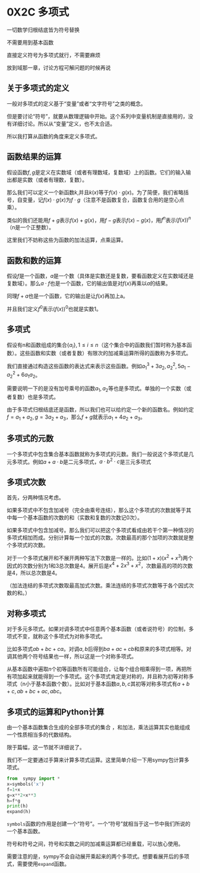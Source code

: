 # 0X2C 多项式

一切数学归根结底皆为符号替换

不需要用到基本函数

直接定义符号为多项式就行，不需要麻烦

放到域那一章，讨论方程可解问题的时候再说

## 关于多项式的定义

一般对多项式的定义基于“变量”或者“文字符号”之类的概念。

但是要讨论“符号”，就要从数理逻辑中开始。这个系列中变量机制是直接用的，没有详细讨论。所以从“变量”定义，也不太合适。

所以我打算从函数的角度来定义多项式。

## 函数结果的运算

假设函数$f,g$是定义在实数域（或者有理数域，复数域）上的函数。它们的输入输出都是实数（或者有理数，复数）。

那么我们可以定义一个新函数$k$,并且$k(x)$等于$f(x)\cdot g(x)$。为了简便，我们省略括号，自变量，记$f(x)\cdot g(x)$为$f\cdot g$（注意不是函数复合，函数复合用的是空心点乘）。

类似的我们还能用$f+g$表示$f(x)+g(x)$，用$f-g$表示$f(x)-g(x)$，用$f^n$表示$(f(x))^n$（n是一个正整数）。

这里我们不妨称这些为函数的加法运算，点乘运算。

## 函数和数的运算

假设$f$是一个函数，$a$是一个数（具体是实数还是复数，要看函数定义在实数域还是复数域）。那么$a\cdot f$也是一个函数，它的输出值是对$f(x)$再乘以$a$的结果。

同理$f+a$也是一个函数，它的输出是让$f(x)$再加上a。

并且我们定义$f^0$表示$(f(x))^0$也就是实数$1$。

## 多项式

假设有n和函数组成的集合$\{a_i\},1\leq i\leq n$（这个集合中的函数我们暂时称为基本函数）。这些函数和实数（或者复数）有限次的加减乘运算所得的函数称为多项式。

我们直接通过构造这些函数的表达式来表示这些函数。例如$a_1^3+3a_2,a_2^2,5a_1-a_2^2+6a_1a_2$。

需要说明一下的是没有加号乘号的函数$a_1,a_2$等也是多项式。单独的一个实数（或者复数）也是多项式。

由于多项式归根结底还是函数，所以我们也可以给约定一个新的函数名。例如约定$f=a_1+a_2,g=3a_2+a_3$，那么$f+g$就表示$a_1+4a_2+a_3$。

## 多项式的元数

一个多项式中包含集合基本函数就称为多项式的元数。我们一般说这个多项式是几元多项式。例如$a+a\cdot b$是二元多项式，$a\cdot b^2\cdot c$是三元多项式

## 多项式次数

首先，分两种情况考虑。

如果多项式中不包含加减号（完全由乘号连结），那么这个多项式的次数就等于其中每一个基本函数的次数的和（实数和复数的次数记0次）。

如果多项式中包含加减号。那么我们可以把这个多项式看成由若干个第一种情况的多项式相加而成。分别计算每一个加式的次数。次数最高的那个加项的次数就是整个多项式的次数。

对于一个多项式展开和不展开两种写法下次数是一样的。比如$(1+x)(x^2+x^3)$两个因式的次数分别为1和3总次数是4。展开后是$x^4+2x^3+x^2$，次数最高的项的次数是4，所以总次数是4。

（加法连结的多项式次数取最高加式次数。乘法连结的多项式次数等于各个因式次数的和。）

## 对称多项式

对于多元多项式。如果对调多项式中任意两个基本函数（或者说符号）的位制，多项式不变，就称这个多项式为对称多项式。

比如多项式$ab+bc+ca$。对调$a,b$后得到$ba+ac+cb$和原来的多项式相等。对调其他两个符号结果也一样，所以这是一个对称多项式。

从基本函数中遍取$n$个初等函数所有可能组合，让每个组合相乘得到一项，再把所有项加起来就能得到一个多项式。这个多项式肯定是对称的，并且称为初等对称多项式（n小于基本函数个数）。比如对于基本函数$a,b,c$其初等对称多项式有$a+b+c,ab+bc+ac,abc$。

## 多项式的运算和Python计算

由一个基本函数集合生成的全部多项式的集合 ，和加法，乘法运算其实也能组成一个性质相当多的代数结构。

限于篇幅，这一节就不详细说了。

我们不一定要通过手算来计算多项式运算。这里简单介绍一下用sympy包计算多项式。

```python
from  sympy import *
x=symbols('x')
f=1+x
g=x**2+x**3
h=f*g
print(h)
expand(h)
```

`symbols`函数的作用是创建一个“符号”。一个“符号”就相当于这一节中我们所说的一个基本函数。

符号和符号之间，符号和实数之间的加减乘运算都已经重载，可以放心使用。

需要注意的是，sympy不会自动展开乘起来的两个多项式。想要看展开后的多项式，需要使用`expand`函数。
